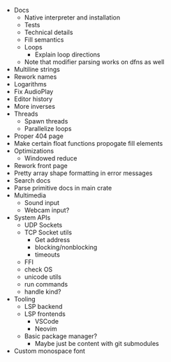 - Docs
  - Native interpreter and installation
  - Tests
  - Technical details
  - Fill semantics
  - Loops
    - Explain loop directions
  - Note that modifier parsing works on dfns as well
- Multiline strings
- Rework names
- Logarithms
- Fix AudioPlay
- Editor history
- More inverses
- Threads
  - Spawn threads
  - Parallelize loops
- Proper 404 page
- Make certain float functions propogate fill elements
- Optimizations
  - Windowed reduce
- Rework front page
- Pretty array shape formatting in error messages
- Search docs
- Parse primitive docs in main crate
- Multimedia
  - Sound input
  - Webcam input?
- System APIs
  - UDP Sockets
  - TCP Socket utils
    - Get address
    - blocking/nonblocking
    - timeouts
  - FFI
  - check OS
  - unicode utils
  - run commands
  - handle kind?
- Tooling
  - LSP backend
  - LSP frontends
    - VSCode
    - Neovim
  - Basic package manager?
    - Maybe just be content with git submodules
- Custom monospace font
